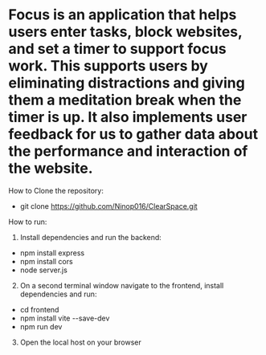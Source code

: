 # Focus is an application that helps users enter tasks, block websites, and set a timer to support focus work. This supports users by eliminating distractions and giving them a meditation break when the timer is up. It also implements user feedback for us to gather data about the performance and interaction of the website.

How to Clone the repository: 

- git clone https://github.com/Ninop016/ClearSpace.git

How to run: 
1. Install dependencies and run the backend: 
- npm install express
- npm install cors
- node server.js

2. On a second terminal window navigate to the frontend, install dependencies and run: 
- cd frontend
- npm install vite --save-dev
- npm run dev

3. Open the local host on your browser
